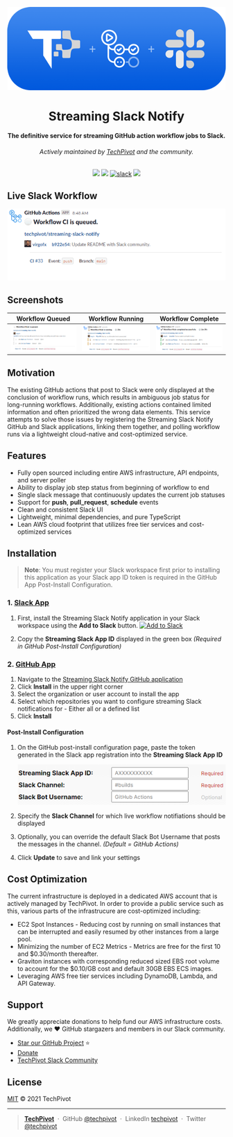 <p align="center">
  <img src="./assets/techpivot-streaming-slack-notifier-logo.png" alt="TechPivot Streaming Slack Notifier Logo" />
</p>

<h1 align="center">Streaming Slack Notify</h1>

<h4 align="center">
  The definitive service for streaming GitHub action workflow jobs to Slack.
</h4>
<h6 align="center">
  Actively maintained by <a href="https://www.techpivot.net">TechPivot</a> and the community.
</h4>

<p align="center" color="red">
  <a href="https://github.com/techpivot/streaming-slack-notify/actions/workflows/ci.yml">
    <img src="https://github.com/techpivot/streaming-slack-notify/actions/workflows/ci.yml/badge.svg" /></a>
  <a href="https://codeclimate.com/repos/5eb1cb1c668cc4318e007908/maintainability">
    <img src="https://api.codeclimate.com/v1/badges/0ffe5bd35f9e43f827b9/maintainability" /></a>
  <a href="https://join.slack.com/t/techpivot/shared_invite/zt-qu89fikk-lagR4dXfwqODi7tbc8~cRg">
    <img src="https://img.shields.io/badge/slack-techpivot-077ed3.svg?logo=slack" alt="slack" /></a>
  <a href="https://github.com/techpivot/streaming-slack-notify/stargazers">
    <img src="https://img.shields.io/github/stars/techpivot/streaming-slack-notify.svg?style=social&label=Stars&maxAge=2592000" /></a>
</p>

## Live Slack Workflow

![](./assets/screenshots/live-workflow.gif)

## Screenshots

| Workflow Queued                                                                                   | Workflow Running                                                                                  | Workflow Complete                                                                                     |
| ------------------------------------------------------------------------------------------------- | ------------------------------------------------------------------------------------------------- | ----------------------------------------------------------------------------------------------------- |
| [![](./assets/screenshots/workflow-run-queued.png)](./assets/screenshots/workflow-run-queued.png) | [![](./assets/screenshots/workflow-run-active.png)](./assets/screenshots/workflow-run-active.png) | [![](./assets/screenshots/workflow-run-complete.png)](./assets/screenshots/workflow-run-complete.png) |

## Motivation

The existing GitHub actions that post to Slack were only displayed at the conclusion of workflow runs, which results in
ambiguous job status for long-running workflows. Additionally, existing actions contained limited information and often
prioritized the wrong data elements. This service attempts to solve those issues by registering the Streaming Slack
Notify GitHub and Slack applications, linking them together, and polling workflow runs via a lightweight cloud-native
and cost-optimized service.

## Features

- Fully open sourced including entire AWS infrastructure, API endpoints, and server poller
- Ability to display job step status from beginning of workflow to end
- Single slack message that continuously updates the current job statuses
- Support for **push**, **pull_request**, **schedule** events
- Clean and consistent Slack UI
- Lightweight, minimal dependencies, and pure TypeScript
- Lean AWS cloud footprint that utilizes free tier services and cost-optimized services

## Installation

> **Note**: You must register your Slack workspace first prior to installing this application as your Slack app ID token
> is required in the GitHub App Post-Install Configuration.

### 1. [Slack App](https://slack.com/oauth/v2/authorize?client_id=3012618307.1089892585986&scope=chat:write,chat:write.customize,chat:write.public&user_scope=)

1. First, install the Streaming Slack Notify application in your Slack workspace using the **Add to Slack** button.
   <a href="https://slack.com/oauth/v2/authorize?client_id=3012618307.1089892585986&scope=chat:write,chat:write.customize,chat:write.public&user_scope="><img alt="Add to Slack" height="40" width="139" src="https://platform.slack-edge.com/img/add_to_slack.png" srcSet="https://platform.slack-edge.com/img/add_to_slack.png 1x, https://platform.slack-edge.com/img/add_to_slack@2x.png 2x" /></a>

1. Copy the **Streaming Slack App ID** displayed in the green box _(Required in GitHub Post-Install Configuration)_

### 2. [GitHub App](https://github.com/apps/streaming-slack-notify)

1. Navigate to the [Streaming Slack Notify GitHub application](https://github.com/apps/streaming-slack-notify)
1. Click **Install** in the upper right corner
1. Select the organization or user account to install the app
1. Select which repositories you want to configure streaming Slack notifications for - Either all or a defined list
1. Click **Install**

#### Post-Install Configuration

1. On the GitHub post-install configuration page, paste the token generated in the Slack app registration into the
   **Streaming Slack App ID**

   ![](./assets/screenshots/github-post-install-configuration.png)

1. Specify the **Slack Channel** for which live workflow notifiations should be displayed
1. Optionally, you can override the default Slack Bot Username that posts the messages in the channel. _(Default =
   GitHub Actions)_
1. Click **Update** to save and link your settings

## Cost Optimization

The current infrastructure is deployed in a dedicated AWS account that is actively managed by TechPivot. In order to
provide a public service such as this, various parts of the infrastrucure are cost-optimized including:

- EC2 Spot Instances - Reducing cost by running on small instances that can be interrupted and easily resumed by other
  instances from a large pool.
- Minimizing the number of EC2 Metrics - Metrics are free for the first 10 and \$0.30/month thereafter.
- Graviton instances with corresponding reduced sized EBS root volume to account for the $0.10/GB cost and default 30GB
  EBS ECS images.
- Leveraging AWS free tier services including DynamoDB, Lambda, and API Gateway.

## Support

We greatly appreciate donations to help fund our AWS infrastructure costs. Additionally, we ♥ GitHub stargazers and
members in our Slack community.

- [Star our GitHub Project](https://github.com/techpivot/streaming-slack-notify/stargazers) :star:
- [Donate](https://github.com/sponsors/techpivot)
- [TechPivot Slack Community](https://join.slack.com/t/techpivot/shared_invite/zt-qu89fikk-lagR4dXfwqODi7tbc8~cRg)

## License

[MIT](./LICENSE) © 2021 TechPivot

---

> **[TechPivot](https://www.techpivot.net)**&nbsp;&nbsp;&middot;&nbsp;&nbsp;GitHub
> [@techpivot](https://github.com/techpivot)&nbsp;&nbsp;&middot;&nbsp;&nbsp;LinkedIn
> [techpivot](https://www.linkedin.com/company/techpivot/)&nbsp;&nbsp;&middot;&nbsp;&nbsp;Twitter
> [@techpivot](https://twitter.com/techpivot)
